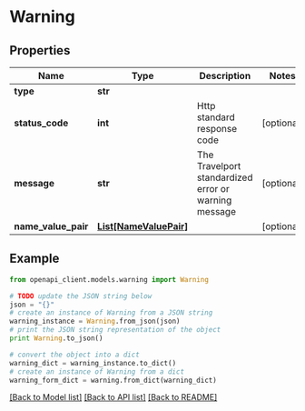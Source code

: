 # Warning


## Properties
Name | Type | Description | Notes
------------ | ------------- | ------------- | -------------
**type** | **str** |  | 
**status_code** | **int** | Http standard response code | [optional] 
**message** | **str** | The Travelport standardized error or warning message | [optional] 
**name_value_pair** | [**List[NameValuePair]**](NameValuePair.md) |  | [optional] 

## Example

```python
from openapi_client.models.warning import Warning

# TODO update the JSON string below
json = "{}"
# create an instance of Warning from a JSON string
warning_instance = Warning.from_json(json)
# print the JSON string representation of the object
print Warning.to_json()

# convert the object into a dict
warning_dict = warning_instance.to_dict()
# create an instance of Warning from a dict
warning_form_dict = warning.from_dict(warning_dict)
```
[[Back to Model list]](../README.md#documentation-for-models) [[Back to API list]](../README.md#documentation-for-api-endpoints) [[Back to README]](../README.md)


